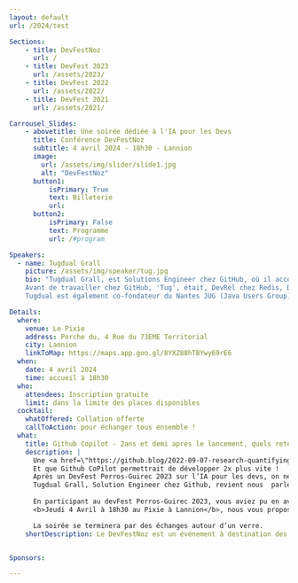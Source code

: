 ```yaml
---
layout: default
url: /2024/test

Sections:
    - title: DevFestNoz
      url: /
    - title: DevFest 2023
      url: /assets/2023/
    - title: DevFest 2022
      url: /assets/2022/
    - title: DevFest 2021
      url: /assets/2021/

Carrousel_Slides:
    - abovetitle: Une soirée dédiée à l'IA pour les Devs
      title: Conférence DevFestNoz
      subtitle: 4 avril 2024 - 18h30 - Lannion
      image:
        url: /assets/img/slider/slide1.jpg
        alt: "DevFestNoz"
      button1:
          isPrimary: True
          text: Billeterie
          url: 
      button2:
          isPrimary: False
          text: Programme
          url: /#program

Speakers:
  - name: Tugdual Grall
    picture: /assets/img/speaker/tug.jpg
    bio: "Tugdual Grall, est Solutions Engineer chez GitHub, où il accompagne les développeurs dans leur utilisation de GitHub et des pratiques DevOps/DevSecOps.
    Avant de travailler chez GitHub, 'Tug', était, DevRel chez Redis, Directeur du Product Management chez Red Hat, Technical Evangelist chez MapR, MongoDB et Couchbase. Tug a également travaillé comme CTO chez eXo Platform, et comme Product Manager et Développeur sur la platform JavaEE d'Oracle.
    Tugdual est également co-fondateur du Nantes JUG (Java Users Group) qui réunit tous les mois depuis 2008 les développeurs et architectes de la région nantaise."

Details:
  where:
    venue: Le Pixie 
    address: Porche du, 4 Rue du 73EME Territorial
    city: Lannion
    linkToMap: https://maps.app.goo.gl/8YXZ88hTBYwy69rE6
  when:
    date: 4 avril 2024
    time: accueil à 18h30
  who:
    attendees: Inscription gratuite
    limit: dans la limite des places disponibles
  cocktail: 
    whatOffered: Collation offerte
    callToAction: pour échanger tous ensemble !
  what:
    title: Github Copilot - 2ans et demi après le lancement, quels retours d’expérience?
    description: |
      Une <a href=\"https://github.blog/2022-09-07-research-quantifying-github-copilots-impact-on-developer-productivity-and-happiness/">étude</a> réalisée par GitHub montre que 88% des développeurs qui utilisent CoPilot se sentent plus productifs, 74% trouvent qu’ils se concentrent sur des travaux plus satisfaisants.  
      Et que Github CoPilot permettrait de développer 2x plus vite !
      Après un DevFest Perros-Guirec 2023 sur l’IA pour les devs, on ne pouvait pas en rester là!
      Tugdual Grall, Solution Engineer chez Github, revient nous  parler de Github CoPilot, le service d’IA générative pour l’aide au développement informatique proposé par Github.
      
      En participant au devFest Perros-Guirec 2023, vous aviez pu en avoir un avant-goût, voici la suite.
      <b>Jeudi 4 Avril à 18h30 au Pixie à Lannion</b>, nous vous proposons une conférence d’1h30 durant laquelle Tugdual Grall reviendra sur l’IA générative et fera un récap des bonnes pratiques de développement assisté par IA accumulées depuis 2,5 ans par Github et ses équipes.

      La soirée se terminera par des échanges autour d’un verre.
    shortDescription: Le DevFestNoz est un événement à destination des développeu.se.r.s organisé par l'association <a href="https://codedarmor.fr/">Code d'Armor</a>.


Sponsors:

---
```

